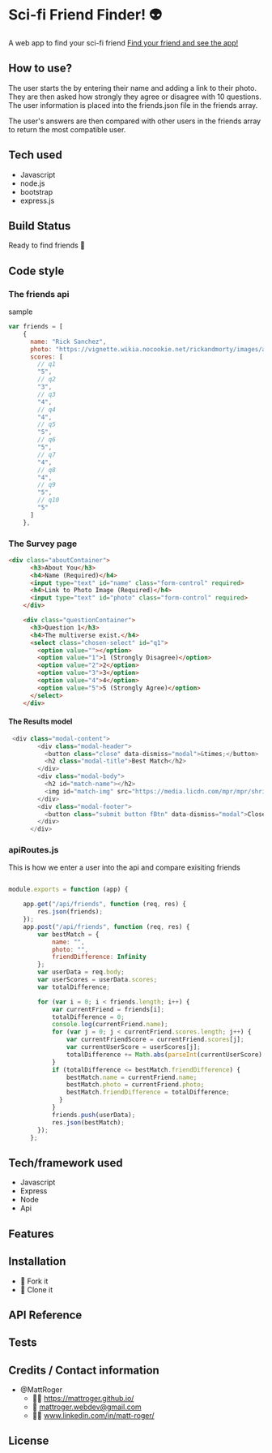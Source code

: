 # Sci-fi Friend Finder! :alien:
 A web app to find your sci-fi friend
 [Find your friend and see the app!](https://evening-sea-45437.herokuapp.com/)

## How to use?
The user starts the by entering their name and adding a link to their photo. They are then asked how strongly they agree or disagree with 10 questions. The user information is placed into the friends.json file in the friends array.

The user's answers are then compared with other users in the friends array to return the most compatible user.

## Tech used
* Javascript
* node.js
* bootstrap
* express.js

## Build Status
Ready to find friends :checkered_flag:

## Code style
### The friends api
sample
```javascript
var friends = [
    {
      name: "Rick Sanchez",
      photo: "https://vignette.wikia.nocookie.net/rickandmorty/images/a/a6/Rick_Sanchez.png/revision/latest/scale-to-width-down/310?cb=20160923150728",
      scores: [
        // q1
        "5",
        // q2
        "3",
        // q3
        "4",
        // q4
        "4",
        // q5
        "5",
        // q6
        "5",
        // q7
        "4",
        // q8
        "4",
        // q9
        "5",
        // q10
        "5"
      ]
    },
```
### The Survey page
```html
<div class="aboutContainer">
      <h3>About You</h3>
      <h4>Name (Required)</h4>
      <input type="text" id="name" class="form-control" required>
      <h4>Link to Photo Image (Required)</h4>
      <input type="text" id="photo" class="form-control" required>
    </div>

    <div class="questionContainer">
      <h3>Question 1</h3>
      <h4>The multiverse exist.</h4>
      <select class="chosen-select" id="q1">
        <option value=""></option>
        <option value="1">1 (Strongly Disagree)</option>
        <option value="2">2</option>
        <option value="3">3</option>
        <option value="4">4</option>
        <option value="5">5 (Strongly Agree)</option>
      </select>
    </div>
```
#### The Results model
```javascript
 <div class="modal-content">
        <div class="modal-header">
          <button class="close" data-dismiss="modal">&times;</button>
          <h2 class="modal-title">Best Match</h2>
        </div>
        <div class="modal-body">
          <h2 id="match-name"></h2>
          <img id="match-img" src="https://media.licdn.com/mpr/mpr/shrinknp_400_400/p/6/005/064/1bd/3435aa3.jpg" alt="">
        </div>
        <div class="modal-footer">
          <button class="submit button fBtn" data-dismiss="modal">Close</button>
        </div>
      </div>
```

### apiRoutes.js
This is how we enter a user into the api and compare exisiting friends
```javascript

module.exports = function (app) {

    app.get("/api/friends", function (req, res) {
        res.json(friends);
    });
    app.post("/api/friends", function (req, res) {
        var bestMatch = {
            name: "",
            photo: "",
            friendDifference: Infinity
        };
        var userData = req.body;
        var userScores = userData.scores;
        var totalDifference;

        for (var i = 0; i < friends.length; i++) {
            var currentFriend = friends[i];
            totalDifference = 0;
            console.log(currentFriend.name);
            for (var j = 0; j < currentFriend.scores.length; j++) {
                var currentFriendScore = currentFriend.scores[j];
                var currentUserScore = userScores[j];
                totalDifference += Math.abs(parseInt(currentUserScore) - parseInt(currentFriendScore));
            }
            if (totalDifference <= bestMatch.friendDifference) {
                bestMatch.name = currentFriend.name;
                bestMatch.photo = currentFriend.photo;
                bestMatch.friendDifference = totalDifference;
              }
            }
            friends.push(userData); 
            res.json(bestMatch);
        });
      }; 
```

## Tech/framework used
* Javascript
* Express
* Node
* Api

## Features

## Installation
* :trident: Fork it
* :sheep: Clone it


## API Reference

## Tests



## Credits / Contact information
* @MattRoger 
  * :man_office_worker: https://mattroger.github.io/
  * :e-mail: mattroger.webdev@gmail.com
  * :man_office_worker: www.linkedin.com/in/matt-roger/


## License
